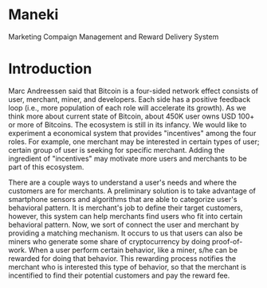 Maneki
======

Marketing Compaign Management and Reward Delivery System


Introduction
======

Marc Andreessen said that Bitcoin is a four-sided network effect consists of user, merchant, miner, and developers. Each side has a positive feedback loop (i.e., more population of each role will accelerate its growth). As we think more about current state of Bitcoin, about 450K user owns USD 100+ or more of Bitcoins. The ecosystem is still in its infancy. We would like to experiment a economical system that provides "incentives" among the four roles. For example, one merchant may be interested in certain types of user; certain group of user is seeking for specific merchant. Adding the ingredient of "incentives" may motivate more users and merchants to be part of this ecosystem.

There are a couple ways to understand a user's needs and where the customers are for merchants. A preliminary solution is to take advantage of smartphone sensors and algorithms that are able to categorize user's behavioral pattern. It is merchant's job to define their target customers, however, this system can help merchants find users who fit into certain behavioral pattern. Now, we sort of connect the user and merchant by providing a matching mechanism. It occurs to us that users can also be miners who generate some share of cryptocurrency by doing proof-of-work. When a user perform certain behavior, like a miner, s/he can be rewarded for doing that behavior. This rewarding process notifies the merchant who is interested this type of behavior, so that the merchant is incentified to find their potential customers and pay the reward fee. 

